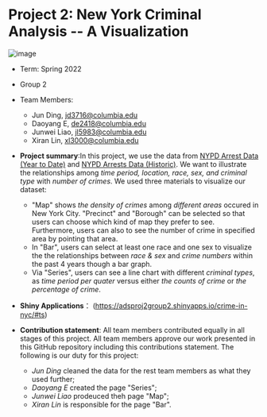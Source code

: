 # Project 2: New York Criminal Analysis -- A Visualization
![image](https://user-images.githubusercontent.com/98058933/155400695-06a0ed43-e4e1-4a8f-9756-ddd35d6f2f50.png)

+ Term: Spring 2022
+ Group 2
+ Team Members:
	+ Jun Ding, jd3716@columbia.edu
	+ Daoyang E, de2418@columbia.edu
	+ Junwei Liao, jl5983@columbia.edu
	+ Xiran Lin, xl3000@columbia.edu

+ **Project summary**:In this project, we use the data from [NYPD Arrest Data (Year to Date)](https://data.cityofnewyork.us/Public-Safety/NYPD-Arrest-Data-Year-to-Date-/uip8-fykc) and [NYPD Arrests Data (Historic)](https://data.cityofnewyork.us/Public-Safety/NYPD-Arrests-Data-Historic-/8h9b-rp9u). We want to illustrate the relationships among *time period, location, race, sex, and criminal type* with *number of crimes*. We used three materials to visualize our dataset:
	+  "Map" shows *the density of crimes* among *different areas* occured in New York City. "Precinct" and "Borough" can be selected so that users can choose which kind of map they prefer to see. Furthermore, users can also to see the number of crime in specified area by pointing that area.
	+  In "Bar", users can select at least one race and one sex to visualize the the relationships between *race & sex* and *crime numbers* within the past 4 years though a bar graph. 
	+  Via "Series", users can see a line chart with different *criminal types*, as *time period per quater* versus either *the counts of crime* or *the percentage of crime*. 

+ **Shiny Applications**： (https://adsproj2group2.shinyapps.io/crime-in-nyc/#ts) 

+ **Contribution statement**: All team members contributed equally in all stages of this project. All team members approve our work presented in this GitHub repository including this contributions statement. The following is our duty for this project:
	+ *Jun Ding* cleaned the data for the rest team members as what they used further;
	+ *Daoyang E* created the page "Series";
	+ *Junwei Liao* prodeuced theh page "Map";
	+ *Xiran Lin* is responsible for the page "Bar".

